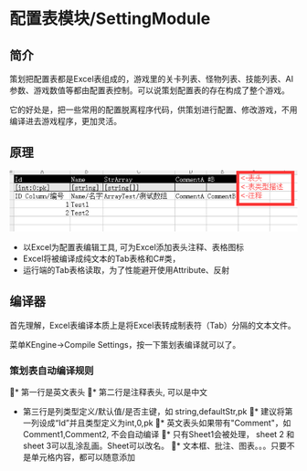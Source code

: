 配置表模块/SettingModule
=========================

简介
---------

策划把配置表都是Excel表组成的，游戏里的关卡列表、怪物列表、技能列表、AI参数、游戏数值等都由配置表控制。可以说策划配置表的存在构成了整个游戏。

它的好处是，把一些常用的配置脱离程序代码，供策划进行配置、修改游戏，不用编译进去游戏程序，更加灵活。

原理
-------------

![ExcelEdit](ExcelEdit.png)

* 以Excel为配置表编辑工具, 可为Excel添加表头注释、表格图标
* Excel将被编译成纯文本的Tab表格和C#类，
* 运行端的Tab表格读取，为了性能避开使用Attribute、反射


编译器
------------------------------
首先理解，Excel表编译本质上是将Excel表转成制表符（Tab）分隔的文本文件。


菜单KEngine->Compile Settings，按一下策划表编译就可以了。

### 策划表自动编译规则

* 第一行是英文表头
* 第二行是注释表头, 可以是中文
  * 第三行是列类型定义/默认值/是否主键，如 string,defaultStr,pk
* 建议将第一列设成“Id”并且类型定义为int,0,pk
* 英文表头如果带有"Comment"，如Comment1,Comment2, 不会自动编译
* 只有Sheet1会被处理， sheet 2 和sheet 3可以乱涂乱画。Sheet可以改名。
* 文本框、批注、图表。。。只要不是单元格内容，都可以随意添加